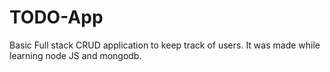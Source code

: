 # TODO-App
Basic Full stack CRUD application to keep track of users. It was made while learning node JS and mongodb.
